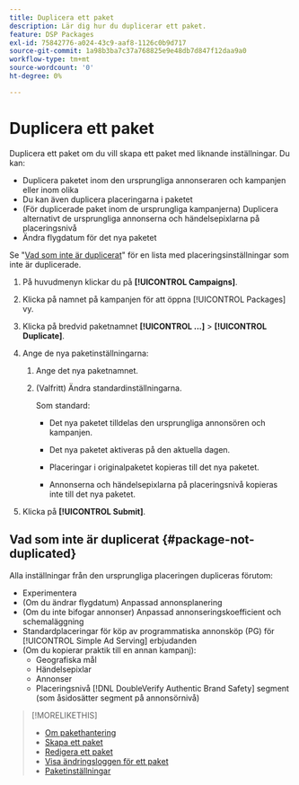 ```yaml
---
title: Duplicera ett paket
description: Lär dig hur du duplicerar ett paket.
feature: DSP Packages
exl-id: 75842776-a024-43c9-aaf8-1126c0b9d717
source-git-commit: 1a98b3ba7c37a768825e9e48db7d847f12daa9a0
workflow-type: tm+mt
source-wordcount: '0'
ht-degree: 0%

---
```


# Duplicera ett paket

Duplicera ett paket om du vill skapa ett paket med liknande inställningar. Du kan:

* Duplicera paketet inom den ursprungliga annonseraren och kampanjen eller inom olika
* Du kan även duplicera placeringarna i paketet
* (För duplicerade paket inom de ursprungliga kampanjerna) Duplicera alternativt de ursprungliga annonserna och händelsepixlarna på placeringsnivå
* Ändra flygdatum för det nya paketet

Se &quot;[Vad som inte är duplicerat](#package-not-duplicated)&quot; för en lista med placeringsinställningar som inte är duplicerade.

1. På huvudmenyn klickar du på **[!UICONTROL Campaigns]**.

1. Klicka på namnet på kampanjen för att öppna [!UICONTROL Packages] vy.

1. Klicka på bredvid paketnamnet  **[!UICONTROL ...]** > **[!UICONTROL Duplicate]**.

1. Ange de nya paketinställningarna:

   1. Ange det nya paketnamnet.

   1. (Valfritt) Ändra standardinställningarna.

      Som standard:

      * Det nya paketet tilldelas den ursprungliga annonsören och kampanjen.

      * Det nya paketet aktiveras på den aktuella dagen.<!-- and the flight continues for NN  days. -->

      * Placeringar i originalpaketet kopieras till det nya paketet.

      * Annonserna och händelsepixlarna på placeringsnivå kopieras inte till det nya paketet.

1. Klicka på **[!UICONTROL Submit]**.

## Vad som inte är duplicerat {#package-not-duplicated}

Alla inställningar från den ursprungliga placeringen dupliceras förutom:

* Experimentera
* (Om du ändrar flygdatum) Anpassad annonsplanering
* (Om du inte bifogar annonser) Anpassad annonseringskoefficient och schemaläggning
* Standardplaceringar för köp av programmatiska annonsköp (PG) för [!UICONTROL Simple Ad Serving] erbjudanden
* (Om du kopierar praktik till en annan kampanj):
   * Geografiska mål
   * Händelsepixlar
   * Annonser
   * Placeringsnivå [!DNL DoubleVerify Authentic Brand Safety] segment (som åsidosätter segment på annonsörnivå)

>[!MORELIKETHIS]
>
>* [Om pakethantering](package-about.md)
>* [Skapa ett paket](package-create.md)
>* [Redigera ett paket](package-edit.md)
>* [Visa ändringsloggen för ett paket](package-change-log.md)
>* [Paketinställningar](package-settings.md)

